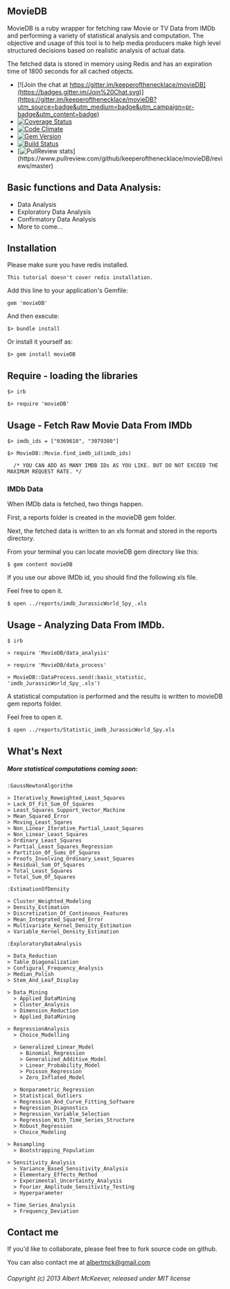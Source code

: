 ## MovieDB

 MovieDB is a ruby wrapper for fetching raw Movie or TV Data from IMDb and performing a variety of statistical analysis and computation.
 The objective and usage of this tool is to help media producers make high level structured decisions based on realistic analysis of actual data.

 The fetched data is stored in memory using Redis and has an expiration time of 1800 seconds for all cached objects.

  - [![Join the chat at https://gitter.im/keeperofthenecklace/movieDB](https://badges.gitter.im/Join%20Chat.svg)](https://gitter.im/keeperofthenecklace/movieDB?utm_source=badge&utm_medium=badge&utm_campaign=pr-badge&utm_content=badge)
  - [![Coverage Status](https://coveralls.io/repos/keeperofthenecklace/movieDB/badge.svg)](https://coveralls.io/r/keeperofthenecklace/movieDB)
  - [![Code Climate](https://codeclimate.com/github/keeperofthenecklace/movieDB.png)](https://codeclimate.com/github/keeperofthenecklace/movieDB)
  - [![Gem Version](https://badge.fury.io/rb/movieDB.png)](http://badge.fury.io/rb/movieDB)
  - [![Build Status](https://secure.travis-ci.org/keeperofthenecklace/movieDB.png?branch=master)](http://travis-ci.org/keeperofthenecklace/movieDB)
  - [![PullReview stats](https://www.pullreview.com/github/keeperofthenecklace/movieDB/badges/master.svg?)](https://www.pullreview.com/github/keeperofthenecklace/movieDB/reviews/master)

## Basic functions and Data Analysis:

* Data Analysis
* Exploratory Data Analysis
* Confirmatory Data Analysis
* More to come...

## Installation

Please make sure you have redis installed.

    This tutorial doesn't cover redis installation.

Add this line to your application's Gemfile:

    gem 'movieDB'

And then execute:

    $> bundle install

Or install it yourself as:

    $> gem install movieDB

## Require - loading the libraries

    $> irb

    $> require 'movieDB'

## Usage - Fetch Raw Movie Data From IMDb

    $> imdb_ids = ["0369610", "3079380"]

    $> MovieDB::Movie.find_imdb_id(imdb_ids)

      /* YOU CAN ADD AS MANY IMDB IDs AS YOU LIKE. BUT DO NOT EXCEED THE MAXIMUM REQUEST RATE. */

### IMDb Data

When IMDb data is fetched, two things happen.

First, a reports folder is created in the movieDB gem folder.

Next, the fetched data is written to an xls format and stored in the reports directory.

From your terminal you can locate movieDB gem directory like this:

    $ gem content movieDB

If you use our above IMDb id, you should find the following xls file.

Feel free to open it.

    $ open ../reports/imdb_JurassicWorld_Spy_.xls

## Usage - Analyzing Data From IMDb.

    $ irb

    > require 'MovieDB/data_analysis'

    > require 'MovieDB/data_process'

    > MovieDB::DataProcess.send(:basic_statistic, 'imdb_JurassicWorld_Spy_.xls')

A statistical computation is performed and the results is written to movieDB gem reports folder.

Feel free to open it.

    $ open ../reports/Statistic_imdb_JurassicWorld_Spy.xls

## What's Next

##### More statistical computations coming soon:

`:GaussNewtonAlgorithm`

    > Iteratively_Reweighted_Least_Squares
    > Lack_Of_Fit_Sum_Of_Squares
    > Least_Squares_Support_Vector_Machine
    > Mean_Squared_Error
    > Moving_Least_Sqares
    > Non_Linear_Iterative_Partial_Least_Squares
    > Non_Linear_Least_Squares
    > Ordinary_Least_Squares
    > Partial_Least_Squares_Regression
    > Partition_Of_Sums_Of_Squares
    > Proofs_Involving_Ordinary_Least_Squares
    > Residual_Sum_Of_Squares
    > Total_Least_Squares
    > Total_Sum_Of_Squares

`:EstimationOfDensity`

    > Cluster_Weighted_Modeling
    > Density_Estimation
    > Discretization_Of_Continuous_Features
    > Mean_Integrated_Squared_Error
    > Multivariate_Kernel_Density_Estimation
    > Variable_Kernel_Density_Estimation

`:ExploratoryDataAnalysis`

    > Data_Reduction
    > Table_Diagonalization
    > Configural_Frequency_Analysis
    > Median_Polish
    > Stem_And_Leaf_Display

    > Data_Mining
      > Applied_DataMining
      > Cluster_Analysis
      > Dimension_Reduction
      > Applied_DataMining

    > RegressionAnalysis
      > Choice_Modelling

      > Generalized_Linear_Model
        > Binomial_Regression
        > Generalized_Additive_Model
        > Linear_Probability_Model
        > Poisson_Regression
        > Zero_Inflated_Model

      > Nonparametric_Regression
      > Statistical_Outliers
      > Regression_And_Curve_Fitting_Software
      > Regression_Diagnostics
      > Regression_Variable_Selection
      > Regression_With_Time_Series_Structure
      > Robust_Regression
      > Choice_Modeling

    > Resampling
      > Bootstrapping_Population

    > Sensitivity_Analysis
      > Variance_Based_Sensitivity_Analysis
      > Elementary_Effects_Method
      > Experimental_Uncertainty_Analysis
      > Fourier_Amplitude_Sensitivity_Testing
      > Hyperparameter

    > Time_Series_Analysis
      > Frequency_Deviation

## Contact me

If you'd like to collaborate, please feel free to fork source code on github.

You can also contact me at albertmck@gmail.com

###### Copyright (c) 2013 Albert McKeever, released under MIT license
